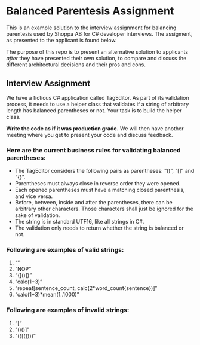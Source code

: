 # Balanced Parentesis Assignment

This is an example solution to the interview assignment for balancing parentesis used by Shoppa AB for C# developer interviews.
The assigment, as presented to the applicant is found below.

The purpose of this repo is to present an alternative solution to applicants _after_ they have presented their own solution,
to compare and discuss the different architectural decisions and their pros and cons.

## Interview Assignment

We have a fictious C# application called TagEditor. As part of its validation process, it needs to use a helper class that validates if a string of arbitrary length has balanced parentheses or not.
Your task is to build the helper class. 

**Write the code as if it was production grade.**
We will then have another meeting where you get to present your code and discuss feedback.

### Here are the current business rules for validating balanced parentheses:
*	The TagEditor considers the following pairs as parentheses: “()”, “[]” and “{}”. 
*	Parentheses must always close in reverse order they were opened. 
*	Each opened parentheses must have a matching closed parenthesis, and vice versa.
*	Before, between, inside and after the parentheses, there can be arbitrary other characters. Those characters shall just be ignored for the sake of validation.
*	The string is in standard UTF16, like all strings in C#.
*	The validation only needs to return whether the string is balanced or not.

### Following are examples of valid strings:
1.	“”
2.	“NOP”
3.	“{[()]}”
4.	“calc(1+3)”
5.	“repeat[sentence_count, calc(2*word_count{sentence})]”
6.	“calc(1+3)*mean(1..1000)”

### Following are examples of invalid strings:
1.	“[“
2.	“()()]”
3.	“({[(]}))”
